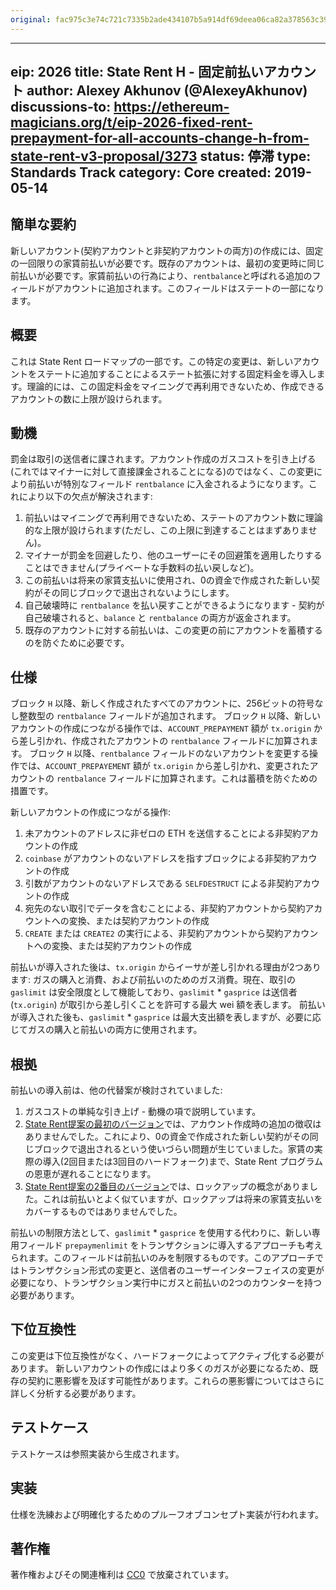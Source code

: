 ```yaml
---
original: fac975c3e74c721c7335b2ade434107b5a914df69deea06ca82a378563c395cb
---
```


---
eip: 2026
title: State Rent H - 固定前払いアカウント
author: Alexey Akhunov (@AlexeyAkhunov)
discussions-to: https://ethereum-magicians.org/t/eip-2026-fixed-rent-prepayment-for-all-accounts-change-h-from-state-rent-v3-proposal/3273
status: 停滞
type: Standards Track
category: Core
created: 2019-05-14
---

## 簡単な要約
新しいアカウント(契約アカウントと非契約アカウントの両方)の作成には、固定の一回限りの家賃前払いが必要です。既存のアカウントは、最初の変更時に同じ前払いが必要です。家賃前払いの行為により、`rentbalance`と呼ばれる追加のフィールドがアカウントに追加されます。このフィールドはステートの一部になります。

## 概要
これは State Rent ロードマップの一部です。この特定の変更は、新しいアカウントをステートに追加することによるステート拡張に対する固定料金を導入します。理論的には、この固定料金をマイニングで再利用できないため、作成できるアカウントの数に上限が設けられます。

## 動機
罰金は取引の送信者に課されます。アカウント作成のガスコストを引き上げる(これではマイナーに対して直接課金されることになる)のではなく、この変更により前払いが特別なフィールド `rentbalance` に入金されるようになります。これにより以下の欠点が解決されます:
1. 前払いはマイニングで再利用できないため、ステートのアカウント数に理論的な上限が設けられます(ただし、この上限に到達することはまずありません)。
2. マイナーが罰金を回避したり、他のユーザーにその回避策を適用したりすることはできません(プライベートな手数料の払い戻しなど)。
3. この前払いは将来の家賃支払いに使用され、0の資金で作成された新しい契約がその同じブロックで退出されないようにします。
4. 自己破壊時に `rentbalance` を払い戻すことができるようになります - 契約が自己破壊されると、`balance` と `rentbalance` の両方が返金されます。
5. 既存のアカウントに対する前払いは、この変更の前にアカウントを蓄積するのを防ぐために必要です。

## 仕様
ブロック `H` 以降、新しく作成されたすべてのアカウントに、256ビットの符号なし整数型の `rentbalance` フィールドが追加されます。
ブロック `H` 以降、新しいアカウントの作成につながる操作では、`ACCOUNT_PREPAYMENT` 額が `tx.origin` から差し引かれ、作成されたアカウントの `rentbalance` フィールドに加算されます。
ブロック `H` 以降、`rentbalance` フィールドのないアカウントを変更する操作では、`ACCOUNT_PREPAYEMENT` 額が `tx.origin` から差し引かれ、変更されたアカウントの `rentbalance` フィールドに加算されます。これは蓄積を防ぐための措置です。

新しいアカウントの作成につながる操作:
1. 未アカウントのアドレスに非ゼロの ETH を送信することによる非契約アカウントの作成
2. `coinbase` がアカウントのないアドレスを指すブロックによる非契約アカウントの作成
3. 引数がアカウントのないアドレスである `SELFDESTRUCT` による非契約アカウントの作成
4. 宛先のない取引でデータを含むことによる、非契約アカウントから契約アカウントへの変換、または契約アカウントの作成
5. `CREATE` または `CREATE2` の実行による、非契約アカウントから契約アカウントへの変換、または契約アカウントの作成

前払いが導入された後は、`tx.origin` からイーサが差し引かれる理由が2つあります: ガスの購入と消費、および前払いのためのガス消費。現在、取引の `gaslimit` は安全限度として機能しており、`gaslimit` * `gasprice` は送信者 (`tx.origin`) が取引から差し引くことを許可する最大 wei 額を表します。
前払いが導入された後も、`gaslimit` * `gasprice` は最大支出額を表しますが、必要に応じてガスの購入と前払いの両方に使用されます。

## 根拠
前払いの導入前は、他の代替案が検討されていました:
1. ガスコストの単純な引き上げ - 動機の項で説明しています。
1. [State Rent提案の最初のバージョン](https://github.com/ledgerwatch/eth_state/blob/master/State_rent.pdf)では、アカウント作成時の追加の徴収はありませんでした。これにより、0の資金で作成された新しい契約がその同じブロックで退出されるという使いづらい問題が生じていました。家賃の実際の導入(2回目または3回目のハードフォーク)まで、State Rent プログラムの恩恵が遅れることになります。
2. [State Rent提案の2番目のバージョン](https://github.com/ledgerwatch/eth_state/blob/master/State_Rent_2.pdf)では、ロックアップの概念がありました。これは前払いとよく似ていますが、ロックアップは将来の家賃支払いをカバーするものではありませんでした。

前払いの制限方法として、`gaslimit` * `gasprice` を使用する代わりに、新しい専用フィールド `prepaymenlimit` をトランザクションに導入するアプローチも考えられます。このフィールドは前払いのみを制限するものです。このアプローチではトランザクション形式の変更と、送信者のユーザーインターフェイスの変更が必要になり、トランザクション実行中にガスと前払いの2つのカウンターを持つ必要があります。

## 下位互換性
この変更は下位互換性がなく、ハードフォークによってアクティブ化する必要があります。
新しいアカウントの作成にはより多くのガスが必要になるため、既存の契約に悪影響を及ぼす可能性があります。これらの悪影響についてはさらに詳しく分析する必要があります。

## テストケース
テストケースは参照実装から生成されます。

## 実装
仕様を洗練および明確化するためのプルーフオブコンセプト実装が行われます。

## 著作権
著作権およびその関連権利は [CC0](../LICENSE.md) で放棄されています。